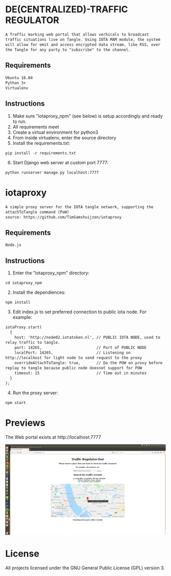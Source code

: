 # DE(CENTRALIZED)-TRAFFIC REGULATOR
	A Traffic marking web portal that allows verhicals to broadcast traffic situations live on Tangle. Using IOTA MAM module, the system will allow for emit and access encrypted data stream, like RSS, over the Tangle for any party to "subscribe" to the channel.


## Requirements
	Ubuntu 16.04
	Python 3+
	Virtualenv

## Instructions
1. Make sure "iotaproxy_npm" (see below) is setup accordingly and ready to run.
2. All requirements meet
3. Create a virtual environment for python3
4. From inside virtualenv, enter the source directory
5. Install the requirements.txt:
```
pip install -r requirements.txt
```
6. Start Django web server at custom port 7777:
```
python runserver manage.py localhost:7777
```

# iotaproxy
	A simple proxy server for the IOTA tangle network, supporting the attachToTangle command (PoW)
	source: https://github.com/TimSamshuijzen/iotaproxy

## Requirements
	Node.js

## Instructions
1. Enter the "iotaproxy_npm" directory:
```
cd iotaproxy_npm
```
2. Install the dependiences:
```
npm install
```
3. Edit index.js to set preferred connection to public iota node. For example:
```
iotaProxy.start(
  {
    host: 'http://node02.iotatoken.nl', // PUBLIC IOTA NODE, used to relay traffic to tangle.
    port: 14265,						// Port of PUBLIC NODE
    localPort: 14265,					// Listening on http://localhost for light node to send request to the proxy
    overrideAttachToTangle: true,		// Do the POW on proxy before replay to tangle because public node doesnot support for POW
    timeout: 15							// Time out in minutes
  }
);
```
4. Run the proxy server:
```
npm start
```

# Previews
The Web portal exists at http://localhost:7777

![alt text](https://raw.githubusercontent.com/benuha/IOTA-DeTraffic-regulator/master/images/iota_traffic_regulator_2.png)


# License
All projects licensed under the GNU General Public License (GPL) version 3.
